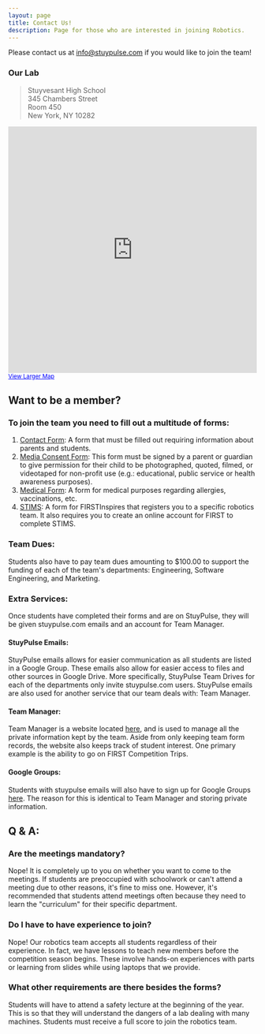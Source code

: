 ```yaml
---
layout: page
title: Contact Us!
description: Page for those who are interested in joining Robotics.
---
```

Please contact us at <info@stuypulse.com> if you would like to join the team!

<h3>Our Lab</h3>
<blockquote>Stuyvesant High School<br>
345 Chambers Street<br>
Room 450<br>
New York, NY 10282</blockquote>

<iframe width="100%" height="500" frameborder="0" scrolling="no" marginheight="0" marginwidth="0" src="https://maps.google.com/maps?ie=UTF8&amp;cid=13044752188729935609&amp;q=Stuyvesant+High+School&amp;gl=US&amp;hl=en&amp;t=m&amp;ll=40.719827,-74.013648&amp;spn=0.008131,0.017166&amp;z=16&amp;iwloc=A&amp;output=embed"></iframe><br /><small><a href="https://maps.google.com/maps?ie=UTF8&amp;cid=13044752188729935609&amp;q=Stuyvesant+High+School&amp;gl=US&amp;hl=en&amp;t=m&amp;ll=40.719827,-74.013648&amp;spn=0.008131,0.017166&amp;z=16&amp;iwloc=A&amp;source=embed" style="color:#0000FF;text-align:left">View Larger Map</a></small>

## Want to be a member? 

### To join the team you need to fill out a multitude of forms:
1. [Contact Form](https://forms.gle/PJBX7jofxsT82PMD8): A form that must be filled out requiring information about parents and students.
2. [Media Consent Form](https://drive.google.com/file/d/0B8g81hwwtg-rSlZZQTRmVVA3N2c/view): This form must be signed by a parent or guardian to give permission for their child to be photographed, quoted, filmed, or videotaped for non-profit use (e.g.: educational, public service or health awareness purposes).
3. [Medical Form](https://drive.google.com/file/d/0B8g81hwwtg-rYy15Yzhhd2ltSlk/view): A form for medical purposes regarding allergies, vaccinations, etc.
4. [STIMS](https://my.firstinspires.org/Dashboard/): A form for FIRSTInspires that registers you to a specific robotics team. It also requires you to create an online account for FIRST to complete STIMS.

### Team Dues: 
Students also have to pay team dues amounting to $100.00 to support the funding of each of the team's departments: Engineering, Software Engineering, and Marketing.

### Extra Services:
Once students have completed their forms and are on StuyPulse, they will be given stuypulse.com emails and an account for Team Manager.

#### StuyPulse Emails:
StuyPulse emails allows for easier communication as all students are listed in a Google Group. These emails also allow for easier access to files and other sources in Google Drive. More specifically, StuyPulse Team Drives for each of the departments only invite stuypulse.com users. StuyPulse emails are also used for another service that our team deals with: Team Manager.

#### Team Manager: 
Team Manager is a website located [here](https://manage.stuypulse.com), and is used to manage all the private information kept by the team. Aside from only keeping team form records, the website also keeps track of student interest. One primary example is the ability to go on FIRST Competition Trips.

#### Google Groups:
Students with stuypulse emails will also have to sign up for Google Groups [here](https://groups.google.com/forum/#!forum/stuyvesant-robotics/join). The reason for this is identical to Team Manager and storing private information.
<a>
## Q & A:

### Are the meetings mandatory?
Nope! It is completely up to you on whether you want to come to the meetings. If students are preoccupied with schoolwork or can't attend a meeting due to other reasons, it's fine to miss one. However, it's recommended that students attend meetings often because they need to learn the "curriculum" for their specific department.

### Do I have to have experience to join?
Nope! Our robotics team accepts all students regardless of their experience. In fact, we have lessons to teach new members before the competition season begins. These involve hands-on experiences with parts or learning from slides while using laptops that we provide.

### What other requirements are there besides the forms?
Students will have to attend a safety lecture at the beginning of the year. This is so that they will understand the dangers of a lab dealing with many machines. Students must receive a full score to join the robotics team.
